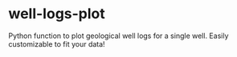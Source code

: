# well-logs-plot
Python function to plot geological well logs for a single well. Easily customizable to fit your data!
